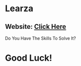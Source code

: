 # Learza
<h2>Website: <a href='learza.netlify.app'>Click Here</a> </h2>

<p>Do You Have The Skills To Solve It?</p>

<h1>Good Luck!</h1>
